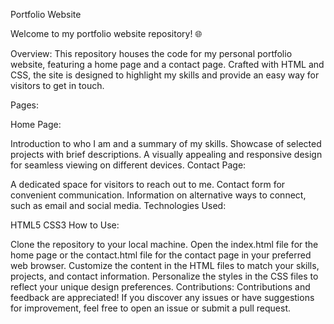 Portfolio Website

Welcome to my portfolio website repository! 🌐

Overview:
This repository houses the code for my personal portfolio website, featuring a home page and a contact page. Crafted with HTML and CSS, the site is designed to highlight my skills and provide an easy way for visitors to get in touch.

Pages:

Home Page:

Introduction to who I am and a summary of my skills.
Showcase of selected projects with brief descriptions.
A visually appealing and responsive design for seamless viewing on different devices.
Contact Page:

A dedicated space for visitors to reach out to me.
Contact form for convenient communication.
Information on alternative ways to connect, such as email and social media.
Technologies Used:

HTML5
CSS3
How to Use:

Clone the repository to your local machine.
Open the index.html file for the home page or the contact.html file for the contact page in your preferred web browser.
Customize the content in the HTML files to match your skills, projects, and contact information.
Personalize the styles in the CSS files to reflect your unique design preferences.
Contributions:
Contributions and feedback are appreciated! If you discover any issues or have suggestions for improvement, feel free to open an issue or submit a pull request.
